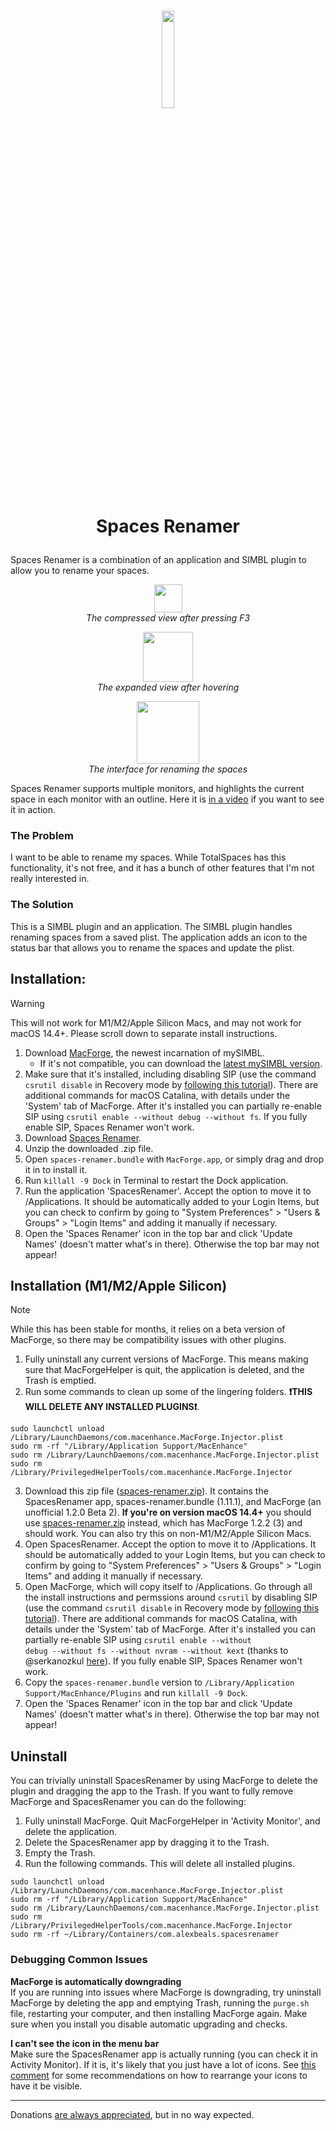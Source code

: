 <h1 align="center">
  <img src="/SpacesRenamer/Assets.xcassets/AppIcon.appiconset/Icon-1.png?raw=true" width="20%" alt=""/>
  <p align="center">Spaces Renamer</p>
</h1>

Spaces Renamer is a combination of an application and SIMBL plugin to allow you to rename your spaces.

<p align="center">
  <img src="smallView.jpg" height="45" ><br>
  <i>The compressed view after pressing F3</i>
</p>

<p align="center">
  <img src="largeView.jpg" height="80" ><br>
  <i>The expanded view after hovering</i>
</p>

<p align="center">
  <img src="renameView.jpg" height="100" ><br>
  <i>The interface for renaming the spaces</i>
</p>

Spaces Renamer supports multiple monitors, and highlights the current space in each monitor with an outline.  Here it is [in a video](https://vimeo.com/264878100) if you want to see it in action.

### The Problem
I want to be able to rename my spaces.  While TotalSpaces has this functionality, it's not free, and it has a bunch of other features that I'm not really interested in.

### The Solution
This is a SIMBL plugin and an application.  The SIMBL plugin handles renaming spaces from a saved plist.  The application adds an icon to the status bar that allows you to rename the spaces and update the plist.

## Installation:
> [!WARNING]  
> This will not work for M1/M2/Apple Silicon Macs, and may not work for macOS 14.4+. Please scroll down to separate install instructions.

<ol>
  <li>Download <a href="https://www.macenhance.com/macforge?macforge://github.com/w0lfschild/macplugins/raw/master/com.alexbeals.SpacesRenamer">MacForge</a>, the newest incarnation of mySIMBL.
    <ul><li>If it's not compatible, you can download the <a href="https://github.com/w0lfschild/mySIMBL/releases/latest">latest mySIMBL version</a>.</li></ul>
  </li>
  <li>
    Make sure that it's installed, including disabling SIP (use the command <code>csrutil disable</code> in Recovery mode by <a href="https://www.imore.com/how-turn-system-integrity-protection-macos">following this tutorial</a>).  There are additional commands for macOS Catalina, with details under the 'System' tab of MacForge.  After it's installed you can partially re-enable SIP using <code>csrutil enable --without debug --without fs</code>. If you fully enable SIP, Spaces Renamer won't work.
  </li>
  <li>
    Download <a href="https://github.com/dado3212/spaces-renamer/raw/master/build/spaces-renamer.zip">Spaces Renamer</a>.
  </li>
  <li>
    Unzip the downloaded .zip file.
  </li>
  <li>
    Open <code>spaces-renamer.bundle</code> with <code>MacForge.app</code>, or simply drag and drop it in to install it.
  </li>
  <li>
    Run <code>killall -9 Dock</code> in Terminal to restart the Dock application.
  </li>
  <li>
    Run the application 'SpacesRenamer'.  Accept the option to move it to /Applications.  It should be automatically added to your Login Items, but you can check to confirm by going to "System Preferences" > "Users & Groups" > "Login Items" and adding it manually if necessary.
  </li>
  <li>
    Open the 'Spaces Renamer' icon in the top bar and click 'Update Names' (doesn't matter what's in there).  Otherwise the top bar may not appear!
  </li>
  </ol>

## Installation (M1/M2/Apple Silicon)

> [!NOTE]  
> While this has been stable for months, it relies on a beta version of MacForge, so there may be compatibility issues with other plugins.

1. Fully uninstall any current versions of MacForge. This means making sure that MacForgeHelper is quit, the application is deleted, and the Trash is emptied.
2. Run some commands to clean up some of the lingering folders. **❗️THIS WILL DELETE ANY INSTALLED PLUGINS❗️**.
```
sudo launchctl unload /Library/LaunchDaemons/com.macenhance.MacForge.Injector.plist
sudo rm -rf "/Library/Application Support/MacEnhance"
sudo rm /Library/LaunchDaemons/com.macenhance.MacForge.Injector.plist
sudo rm /Library/PrivilegedHelperTools/com.macenhance.MacForge.Injector
```
3. Download this zip file ([spaces-renamer.zip](https://github.com/user-attachments/files/16735430/spaces-renamer.zip)). It contains the SpacesRenamer app, spaces-renamer.bundle (1.11.1), and MacForge (an unofficial 1.2.0 Beta 2). **If you're on version macOS 14.4+** you should use [spaces-renamer.zip](https://github.com/user-attachments/files/16735431/spaces-renamer.zip)
 instead, which has MacForge 1.2.2 (3) and should work. You can also try this on non-M1/M2/Apple Silicon Macs.
4. Open SpacesRenamer.  Accept the option to move it to /Applications.  It should be automatically added to your Login Items, but you can check to confirm by going to "System Preferences" > "Users & Groups" > "Login Items" and adding it manually if necessary.
5. Open MacForge, which will copy itself to /Applications. Go through all the install instructions and permssions around `csrutil` by disabling SIP (use the command <code>csrutil disable</code> in Recovery mode by <a href="https://www.imore.com/how-turn-system-integrity-protection-macos">following this tutorial</a>).  There are additional commands for macOS Catalina, with details under the 'System' tab of MacForge.  After it's installed you can partially re-enable SIP using <code>csrutil enable --without debug --without fs --without nvram --without kext</code> (thanks to @serkanozkul <a href="https://github.com/dado3212/spaces-renamer/issues/75#issuecomment-1493355618">here</a>). If you fully enable SIP, Spaces Renamer won't work.
6. Copy the `spaces-renamer.bundle` version to `/Library/Application Support/MacEnhance/Plugins` and run `killall -9 Dock`.
7. Open the 'Spaces Renamer' icon in the top bar and click 'Update Names' (doesn't matter what's in there).  Otherwise the top bar may not appear!

## Uninstall

You can trivially uninstall SpacesRenamer by using MacForge to delete the plugin and dragging the app to the Trash. If you want to fully remove MacForge and SpacesRenamer you can do the following:
1. Fully uninstall MacForge. Quit MacForgeHelper in 'Activity Monitor', and delete the application.
2. Delete the SpacesRenamer app by dragging it to the Trash.
3. Empty the Trash.
4. Run the following commands. This will delete all installed plugins.
```
sudo launchctl unload /Library/LaunchDaemons/com.macenhance.MacForge.Injector.plist
sudo rm -rf "/Library/Application Support/MacEnhance"
sudo rm /Library/LaunchDaemons/com.macenhance.MacForge.Injector.plist
sudo rm /Library/PrivilegedHelperTools/com.macenhance.MacForge.Injector
sudo rm -rf ~/Library/Containers/com.alexbeals.spacesrenamer
```

### Debugging Common Issues

**MacForge is automatically downgrading**  
If you are running into issues where MacForge is downgrading, try uninstall MacForge by deleting the app and emptying Trash, running the `purge.sh` file, restarting your computer, and then installing MacForge again. Make sure when you install you disable automatic upgrading and checks.

**I can't see the icon in the menu bar**  
Make sure the SpacesRenamer app is actually running (you can check it in Activity Monitor). If it is, it's likely that you just have a lot of icons. See [this comment](https://github.com/dado3212/spaces-renamer/issues/94#issuecomment-2126843231) for some recommendations on how to rearrange your icons to have it be visible.

--- 

Donations [are always appreciated](https://www.paypal.com/paypalme2/AlexBeals), but in no way expected.
